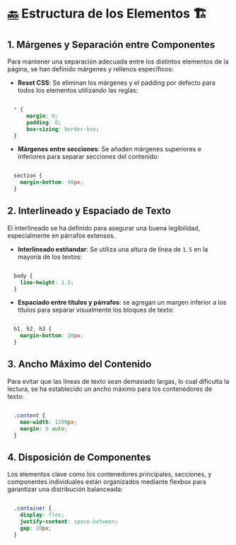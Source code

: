 # [🔙](../README.md) Estructura de los Elementos 🏗️

## 1. Márgenes y Separación entre Componentes
Para mantener una separación adecuada entre los distintos elementos de la página, se han definido márgenes y rellenos específicos:

- **Reset CSS**: Se eliminan los márgenes y el padding por defecto para todos los elementos utilizando las reglas:

```css

  * {
      margin: 0;
      padding: 0;
      box-sizing: border-box;
  }

```

- **Márgenes entre secciones**: Se añaden márgenes superiores e inferiores para separar secciones del contenido:

```css

  section {
    margin-bottom: 40px;
  }

```

## 2. Interlineado y Espaciado de Texto
El interlineado se ha definido para asegurar una buena legibilidad, especialmente en párrafos extensos.

- **Interlineado estñandar**: Se utiliza una altura de línea de ```1.5``` en la mayoría de los textos:
 
```css

  body {
    line-height: 1.5;
  }

```

- **Espaciado entre títulos y párrafos**: se agregan un margen inferior a los títulos para separar visualmente los bloques de texto:

```css

  h1, h2, h3 {
    margin-bottom: 20px;
  }

```

## 3. Ancho Máximo del Contenido
Para evitar que las líneas de texto sean demasiado largas, lo cual dificulta la lectura, se ha establecido un ancho máximo para los contenedores de texto:

```css

  .content {
    max-width: 1200px;
    margin: 0 auto;
  }

```

## 4. Disposición de Componentes
Los elementos clave como los contenedores principales, secciones, y componentes individuales están organizados mediante flexbox para garantizar una distribución balanceada:

```css

  .container {
    display: flex;
    justify-content: space-between;
    gap: 20px;
  }

```
